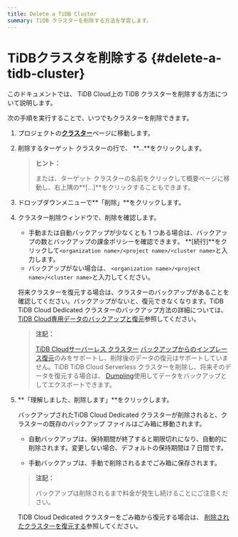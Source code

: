 ```yaml
---
title: Delete a TiDB Cluster
summary: TiDB クラスターを削除する方法を学習します。
---
```


# TiDBクラスタを削除する {#delete-a-tidb-cluster}

このドキュメントでは、 TiDB Cloud上の TiDB クラスターを削除する方法について説明します。

次の手順を実行することで、いつでもクラスターを削除できます。

1.  プロジェクトの[**クラスター**](https://tidbcloud.com/console/clusters)ページに移動します。

2.  削除するターゲット クラスターの行で、 **...**をクリックします。

    > **ヒント：**
    >
    > または、ターゲット クラスターの名前をクリックして概要ページに移動し、右上隅の**[...]**をクリックすることもできます。

3.  ドロップダウンメニューで**「削除」**をクリックします。

4.  クラスター削除ウィンドウで、削除を確認します。

    -   手動または自動バックアップが少なくとも 1 つある場合は、バックアップの数とバックアップの課金ポリシーを確認できます。 **[続行]**をクリックして`<organization name>/<project name>/<cluster name>`と入力します。
    -   バックアップがない場合は、 `<organization name>/<project name>/<cluster name>`と入力してください。

    将来クラスターを復元する場合は、クラスターのバックアップがあることを確認してください。バックアップがないと、復元できなくなります。TiDB TiDB Cloud Dedicated クラスターのバックアップ方法の詳細については、 [TiDB Cloud専用データのバックアップと復元](/tidb-cloud/backup-and-restore.md)参照してください。

    > **注記：**
    >
    > [TiDB Cloudサーバーレス クラスター](/tidb-cloud/select-cluster-tier.md#tidb-cloud-serverless) [バックアップからのインプレース復元](/tidb-cloud/backup-and-restore-serverless.md#restore)のみをサポートし、削除後のデータの復元はサポートしていません。TiDB TiDB Cloud Serverless クラスターを削除し、将来そのデータを復元する場合は、 [Dumpling](https://docs.pingcap.com/tidb/stable/dumpling-overview)使用してデータをバックアップとしてエクスポートできます。

5.  **「理解しました、削除します」**をクリックします。

    バックアップされたTiDB Cloud Dedicated クラスターが削除されると、クラスターの既存のバックアップ ファイルはごみ箱に移動されます。

    -   自動バックアップは、保持期間が終了すると期限切れになり、自動的に削除されます。変更しない場合、デフォルトの保持期間は 7 日間です。

    -   手動バックアップは、手動で削除されるまでごみ箱に保存されます。

    > **注記：**
    >
    > バックアップは削除されるまで料金が発生し続けることにご注意ください。

    TiDB Cloud Dedicated クラスターをごみ箱から復元する場合は、 [削除されたクラスターを復元する](/tidb-cloud/backup-and-restore.md#restore-a-deleted-cluster)参照してください。
